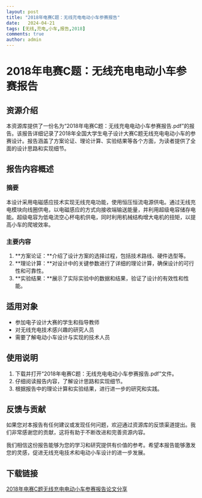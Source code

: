 ```yaml
---
layout: post
title: "2018年电赛C题：无线充电电动小车参赛报告"
date:   2024-04-21
tags: [无线,充电,小车,报告,2018]
comments: true
author: admin
---
```

# 2018年电赛C题：无线充电电动小车参赛报告

## 资源介绍

本资源库提供了一份名为“2018年电赛C题：无线充电电动小车参赛报告.pdf”的报告。该报告详细记录了2018年全国大学生电子设计大赛C题无线充电电动小车的参赛设计。报告涵盖了方案论证、理论计算、实验结果等各个方面，为读者提供了全面的设计思路和实现细节。

## 报告内容概述

### 摘要

本设计采用电磁感应技术实现无线充电功能，使用恒压恒流电源供电。通过无线充电模块向线圈供电，以电磁感应的方式向接收端输送能量，并利用超级电容储存电能。超级电容为低电流空心杯电机供电，同时利用机械结构增大电机的扭矩，以提高小车的爬坡效率。

### 主要内容

1. **方案论证：**介绍了设计方案的选择过程，包括技术路线、硬件选型等。
2. **理论计算：**对设计中的关键参数进行了详细的理论计算，确保设计的可行性和可靠性。
3. **实验结果：**展示了实际实验中的数据和结果，验证了设计的有效性和性能。

## 适用对象

- 参加电子设计大赛的学生和指导教师
- 对无线充电技术感兴趣的研究人员
- 需要了解电动小车设计与实现的技术人员

## 使用说明

1. 下载并打开“2018年电赛C题：无线充电电动小车参赛报告.pdf”文件。
2. 仔细阅读报告内容，了解设计思路和实现细节。
3. 根据报告中的理论计算和实验结果，进行进一步的研究和实践。

## 反馈与贡献

如果您对本报告有任何建议或发现任何问题，欢迎通过资源库的反馈渠道提出。我们非常感谢您的贡献，这将有助于不断改进和完善资源内容。

我们相信这份报告能够为您的学习和研究提供有价值的参考。希望本报告能够激发您的灵感，促进无线充电技术和电动小车设计的进一步发展。

## 下载链接

[2018年电赛C题无线充电电动小车参赛报告论文分享](https://pan.quark.cn/s/69eb8e243360)
